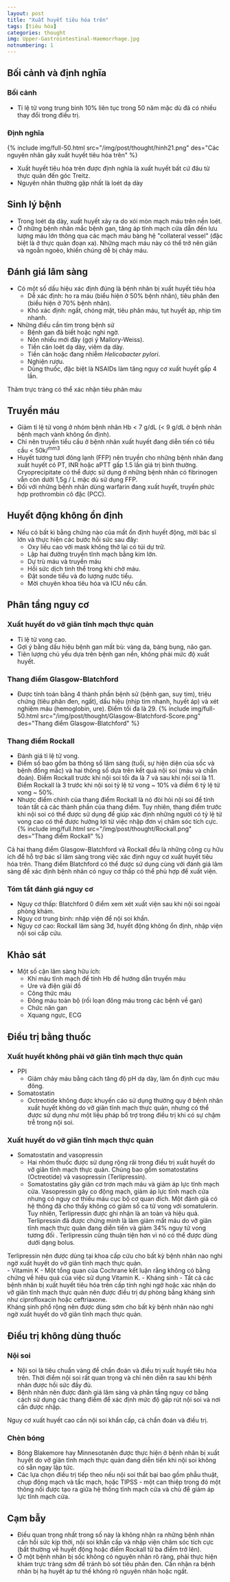 ```yaml
---
layout: post
title: "Xuất huyết tiêu hóa trên"
tags: [tiêu hóa]
categories: thought
img: Upper-Gastrointestinal-Haemorrhage.jpg
notnumbering: 1
---
```

 
## Bối cảnh và định nghĩa

### Bối cảnh
- Tỉ lệ tử vong trung bình 10% liên tục trong 50 năm mặc dù đã có nhiều thay đổi trong điều trị.

### Định nghĩa

{% include img/full-50.html src="/img/post/thought/hinh21.png" des="Các nguyên nhân gây xuất huyết tiêu hóa trên" %}

- Xuất huyết tiêu hóa trên được định nghĩa là xuất huyết bất cứ đâu từ thực quản đến góc Treitz.
- Nguyên nhân thường gặp nhất là loét dạ dày

## Sinh lý bệnh

- Trong loét dạ dày, xuất huyết xảy ra do xói mòn mạch máu trên nền loét.
- Ở những bệnh nhân mắc bệnh gan, tăng áp tĩnh mạch cửa dẫn đến lưu lượng máu lớn thông qua các mạch máu bàng hệ "collateral vessel" (đặc biệt là ở thực quản đoạn xa). Những mạch máu này có thể trở nên giãn và ngoằn ngoèo, khiến chúng dễ bị chảy máu.

## Đánh giá lâm sàng

- Có một số dấu hiệu xác định đúng là bệnh nhân bị xuất huyết tiêu hóa  
	- Dễ xác định: ho ra máu (biểu hiện ở 50% bệnh nhân), tiêu phân đen (biểu hiện ở 70% bệnh nhân).
	- Khó xác định: ngất, chóng mặt, tiêu phân máu, tụt huyết áp, nhịp tim nhanh.
- Những điều cần tìm trong bệnh sử
	- Bệnh gan đã biết hoặc nghi ngờ.
	- Nôn nhiều mới đây (gợi ý Mallory-Weiss).
	- Tiền căn loét dạ dày, viêm dạ dày.
	- Tiền căn hoặc đang nhiễm *Helicobacter pylori*.
	- Nghiện rượu.
	- Dùng thuốc, đặc biệt là NSAIDs làm tăng nguy cơ xuất huyết gấp 4 lần.
<div class="alert alert-danger" role="alert">
  Thăm trực tràng có thể xác nhận tiêu phân máu
</div>

## Truyền máu
- Giảm tỉ lệ tử vong ở nhóm bệnh nhân Hb < 7 g/dL (< 9 g/dL ở bệnh nhân bệnh mạch vành không ổn định).
- Chỉ nên truyền tiểu cầu ở bệnh nhân xuất huyết đang diễn tiến có tiểu cầu < 50k/<sup>mm3</sup>
- Huyết tương tươi đông lạnh (FFP) nên truyền cho những bệnh nhân đang xuất huyết có PT, INR hoặc aPTT gấp 1.5 lần giá trị bình thường. Cryoprecipitate có thể được sử dụng ở những bệnh nhân có fibrinogen vẫn còn dưới 1,5g / L mặc dù sử dụng FFP.
- Đối với những bệnh nhân dùng warfarin đang xuất huyết, truyền phức hợp prothrombin cô đặc (PCC).

## Huyết động không ổn định
- Nếu có bất kì bằng chứng nào của mất ổn định huyết động, mời bác sĩ lớn và thực hiện các bước hồi sức sau đây:
	- Oxy liều cao với mask không thở lại có túi dự trữ.
	- Lập hai đường truyền tĩnh mạch bằng kim lớn.
	- Dự trù máu và truyền máu
	- Hồi sức dịch tinh thể trong khi chờ máu.
	- Đặt sonde tiểu và đo lượng nước tiểu.
	- Mời chuyên khoa tiêu hóa và ICU nếu cần.

## Phân tầng nguy cơ

### Xuất huyết do vỡ giãn tĩnh mạch thực quản
- Tỉ lệ tử vong cao.
- Gợi ý bằng dấu hiệu bệnh gan mất bù: vàng da, báng bụng, não gan.
- Tiên lượng chủ yếu dựa trên bệnh gan nền, không phải mức độ xuất huyết.

### Thang điểm Glasgow-Blatchford
- Được tính toán bằng 4 thành phần bệnh sử (bệnh gan, suy tim), triệu chứng (tiêu phân đen, ngất), dấu hiệu (nhịp tim nhanh, huyết áp) và xét nghiệm máu (hemoglobin, ure). Điểm tối đa là 29.
{% include img/full-50.html src="/img/post/thought/Glasgow-Blatchford-Score.png" des="Thang điểm Glasgow-Blatchford" %}

### Thang điểm Rockall
- Đánh giá tỉ lệ tử vong.
- Điểm số bao gồm ba thông số lâm sàng (tuổi, sự hiện diện của sốc và bệnh đồng mắc) và hai thông số dựa trên kết quả nội soi (máu và chẩn đoán). Điểm Rockall trước khi nội soi tối đa là 7 và sau khi nội soi là 11. Điểm Rockall là 3 trước khi nội soi tỷ lệ tử vong ~ 10% và điểm 6 tỷ lệ tử vong ~ 50%.
- Nhược điểm chính của thang điểm Rockall là nó đòi hỏi nội soi để tính toán tất cả các thành phần của thang điểm. Tuy nhiên, thang điểm trước khi nội soi có thể được sử dụng để giúp xác định những người có tỷ lệ tử vong cao có thể được hưởng lợi từ việc nhập đơn vị chăm sóc tích cực.
{% include img/full.html src="/img/post/thought/Rockall.png" des="Thang điểm Rockall" %}
<div class="alert alert-danger" role="alert">
  Cả hai thang điểm Glasgow-Blatchford và Rockall đều là những công cụ hữu ích để hỗ trợ bác sĩ lâm sàng trong việc xác định nguy cơ xuất huyết tiêu hóa trên. Thang điểm Blatchford có thể được sử dụng cùng với đánh giá lâm sàng để xác định bệnh nhân có nguy cơ thấp có thể phù hợp để xuất viện.
</div>

### Tóm tắt đánh giá nguy cơ
- Nguy cơ thấp: Blatchford 0 điểm xem xét xuất viện sau khi nội soi ngoài phòng khám.
- Nguy cơ trung bình: nhập viện để nội soi khẩn.
- Nguy cơ cao: Rockall lâm sàng 3đ, huyết động không ổn định, nhập viện nội soi cấp cứu.

## Khảo sát

- Một số cận lâm sàng hữu ích:
	- Khí máu tĩnh mạch để tính Hb để hướng dẫn truyền máu
	- Ure và điện giải đồ
	- Công thức máu
	- Đông máu toàn bộ (rối loạn đông máu trong các bệnh về gan)
	- Chức năn gan
	- Xquang ngực, ECG

## Điều trị bằng thuốc

### Xuất huyết không phải vỡ giãn tĩnh mạch thực quản 
- PPI
	- Giảm chảy máu bằng cách tăng độ pH dạ dày, làm ổn định cục máu đông.
- Somatostatin
	- Octreotide không được khuyến cáo sử dụng thường quy ở bệnh nhân xuất huyết không do vỡ giãn tĩnh mạch thực quản, nhưng có thể được sử dụng như một liệu pháp bổ trợ trong điều trị khi có sự chậm trễ trong nội soi.

### Xuất huyết do vỡ giãn tĩnh mạch thực quản 
- Somatostatin and vasopressin
	- Hai nhóm thuốc được sử dụng rộng rãi trong điều trị xuất huyết do vỡ giãn tĩnh mạch thực quản. Chúng bao gồm somatostatins (Octreotide) và vasopressin (Terlipressin).
	- Somatostatins gây giãn cơ trơn mạch máu và giảm áp lực tĩnh mạch cửa. Vasopressin gây co động mạch, giảm áp lực tĩnh mạch cửa nhưng có nguy cơ thiếu máu cục bộ cơ quan đích. Một đánh giá có hệ thống đã cho thấy không có giảm số ca tử vong với somatulerin. Tuy nhiên, Terlipressin được ghi nhận là an toàn và hiệu quả. Terlipressin đã được chứng minh là làm giảm mất máu do vỡ giãn tĩnh mạch thực quản đang diễn tiến và giảm 34% nguy tử vong tương đối . Terlipressin cũng thuận tiện hơn vì nó có thể được dùng dưới dạng bolus.
<div class="alert alert-danger" role="alert">
  Terlipressin nên được dùng tại khoa cấp cứu cho bất kỳ bệnh nhân nào nghi ngờ xuất huyết do vỡ giãn tĩnh mạch thực quản.
</div>
- Vitamin K
	- Một tổng quan của Cochrane kết luận rằng không có bằng chứng về hiệu quả của việc sử dụng Vitamin K.
- Kháng sinh
	- Tất cả các bệnh nhân bị xuất huyết tiêu hóa trên cấp tính nghi ngờ hoặc xác nhận do vỡ giãn tĩnh mạch thực quản nên được điều trị dự phòng bằng kháng sinh như ciprofloxacin hoặc ceftriaxone.
<div class="alert alert-danger" role="alert">
  Kháng sinh phổ rộng nên được dùng sớm cho bất kỳ bệnh nhân nào nghi ngờ xuất huyết do vỡ giãn tĩnh mạch thực quản.
</div>

## Điều trị không dùng thuốc

### Nội soi
- Nội soi là tiêu chuẩn vàng để chẩn đoán và điều trị xuất huyết tiêu hóa trên. Thời điểm nội soi rất quan trọng và chỉ nên diễn ra sau khi bệnh nhân được hồi sức đầy đủ.
- Bệnh nhân nên được đánh giá lâm sàng và phân tầng nguy cơ bằng cách sử dụng các thang điểm để xác định mức độ gấp rút nội soi và nơi cần được nhập.
<div class="alert alert-danger" role="alert">
  Nguy cơ xuất huyết cao cần nội soi khẩn cấp, cả chẩn đoán và điều trị.
</div>

### Chèn bóng
- Bóng Blakemore hay Minnesotanên được thực hiện ở bệnh nhân bị xuất huyết do vỡ giãn tĩnh mạch thực quản đang diễn tiến khi nội soi không có sẵn ngay lập tức.
- Các lựa chọn điều trị tiếp theo nếu nội soi thất bại bao gồm phẫu thuật, chụp động mạch và tắc mạch, hoặc TIPSS - một can thiệp trong đó một thông nối được tạo ra giữa hệ thống tĩnh mạch cửa và chủ để giảm áp lực tĩnh mạch cửa.

## Cạm bẫy
- Điều quan trọng nhất trong số này là không nhận ra những bệnh nhân cần hồi sức kịp thời, nội soi khẩn cấp và nhập viện chăm sóc tích cực (bất thường về huyết động hoặc điểm Rockall từ ba điểm trở lên).
- Ở một bệnh nhân bị sốc không có nguyên nhân rõ ràng, phải thực hiện khám trực tràng sớm để tránh bỏ sót tiêu phân đen. Cần nhận ra bệnh nhân bị hạ huyết áp tư thế không rõ nguyên nhân hoặc ngất.


